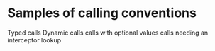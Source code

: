 # Samples of calling conventions

Typed calls
Dynamic calls
calls with optional values
calls needing an interceptor lookup
